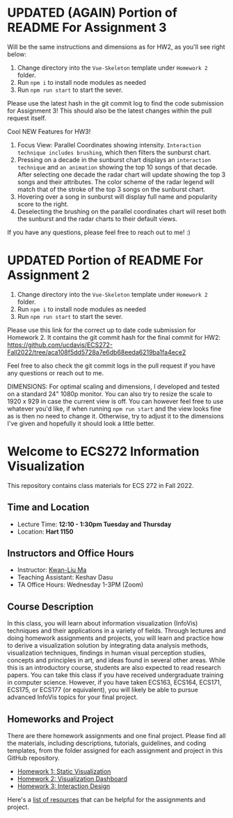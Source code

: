 # UPDATED (AGAIN) Portion of README For Assignment 3
Will be the same instructions and dimensions as for HW2, as you'll see right below:
1. Change directory into the `Vue-Skeleton` template under `Homework 2` folder.
2. Run `npm i` to install node modules as needed
3. Run `npm run start` to start the sever.

Please use the latest hash in the git commit log to find the code submission for Assignment 3! This should also be the latest changes within the pull request itself.

Cool NEW Features for HW3!
1. Focus View: Parallel Coordinates showing intensity. `Interaction technique includes brushing`, which then filters the sunburst chart.
2. Pressing on a decade in the sunburst chart displays an `interaction technique` and `an animation` showing the top 10 songs of that decade. After selecting one decade the radar chart will update showing the top 3 songs and their attributes. The color scheme of the radar legend will match that of the stroke of the top 3 songs on the sunburst chart.
4. Hovering over a song in sunburst will display full name and popularity score to the right.
3. Deselecting the brushing on the parallel coordinates chart will reset both the sunburst and the radar charts to their default views.

If you have any questions, please feel free to reach out to me! :)

# UPDATED Portion of README For Assignment 2
1. Change directory into the `Vue-Skeleton` template under `Homework 2` folder.
2. Run `npm i` to install node modules as needed
3. Run `npm run start` to start the sever.

Please use this link for the correct up to date code submission for Homework 2. It contains the git commit hash for the final commit for HW2:
https://github.com/ucdavis/ECS272-Fall2022/tree/aca108f5dd5728a7e6db68eeda6219ba1fa4ece2

Feel free to also check the git commit logs in the pull request if you have any questions or reach out to me.


DIMENSIONS: For optimal scaling and dimensions, I developed and tested on a standard 24" 1080p monitor. You can also try to resize the scale to 1920 x 929 in case the current view is off. You can however feel free to use whatever you'd like, if when running `npm run start` and the view looks fine as is then no need to change it. Otherwise, try to adjust it to the dimensions I've given and hopefully it should look a little better.

# Welcome to ECS272 Information Visualization
This repository contains class materials for ECS 272 in Fall 2022.

## Time and Location
* Lecture Time: __12:10 - 1:30pm Tuesday and Thursday__
* Location: __Hart 1150__

## Instructors and Office Hours
* Instructor: [Kwan-Liu Ma](https://www.cs.ucdavis.edu/~ma)
* Teaching Assistant: Keshav Dasu
* TA Office Hours: Wednesday 1-3PM (Zoom)

## Course Description
In this class, you will learn about information visualization  (InfoVis) techniques and their applications in a variety of fields. Through lectures and doing homework assignments and projects, you will learn and practice how to derive a visualization solution by integrating data analysis methods, visualization techniques, findings in human visual perception studies, concepts and principles in art, and ideas found in several other areas. While this is an introductory course, students are also expected to read research papers. You can take this class if you have received undergraduate training in computer science. However, if you have taken ECS163, ECS164, ECS171, ECS175, or ECS177 (or equivalent), you will likely be able to pursue advanced InfoVis topics for your final project. 

## Homeworks and Project
There are there homework assignments and one final project. Please find all the materials, including descriptions, tutorials, guidelines, and coding templates, from the folder assigned for each assignment and project in this GitHub repository.

* [Homework 1: Static Visualization](Homework1)
* [Homework 2: Visualization Dashboard](Homework2)
* [Homework 3: Interaction Design](Homework3)

Here's a [list of resources](Resources.md) that can be helpful for the assignments and project.

